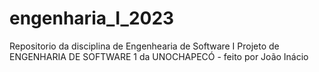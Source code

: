 # engenharia_I_2023
Repositorio da disciplina de Engenhearia de Software I
Projeto de ENGENHARIA DE SOFTWARE 1 da UNOCHAPECÓ - feito por João Inácio
